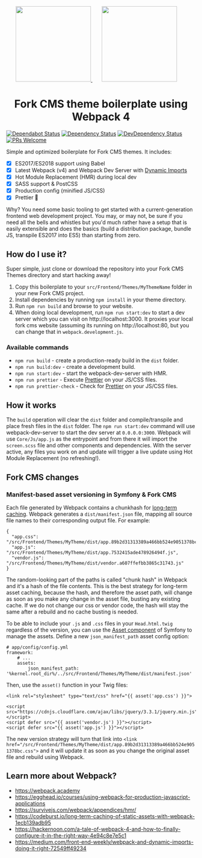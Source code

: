 <div align="center">
  <!-- replace with accurate logo e.g from https://worldvectorlogo.com/ -->
  <a href="https://github.com/forkcms/forkcms">
      <img width="200" height="200" src="https://i.imgur.com/oh7i1rX.png">
  </a>
  <a href="https://webpack.js.org/">
    <img width="200" height="200" vspace="" hspace="25" src="https://cdn.rawgit.com/webpack/media/e7485eb2/logo/icon-square-big.svg">
  </a>
  <h1>Fork CMS theme boilerplate using Webpack 4</h1>
</div>

[![Dependabot Status](https://api.dependabot.com/badges/status?host=github&repo=jessedobbelaere/fork-cms-webpack-boilerplate)](https://dependabot.com)
[![Dependency Status](http://img.shields.io/david/jessedobbelaere/fork-cms-webpack-boilerplate.svg?style=flat)](https://david-dm.org/jessedobbelaere/fork-cms-webpack-boilerplate#info=dependencies)
[![DevDependency Status](http://img.shields.io/david/dev/jessedobbelaere/fork-cms-webpack-boilerplate.svg?style=flat)](https://david-dm.org/jessedobbelaere/fork-cms-webpack-boilerplate#info=devDependencies)
[![PRs Welcome](https://img.shields.io/badge/PRs-welcome-brightgreen.svg?style=flat)](http://makeapullrequest.com)

Simple and optimized boilerplate for Fork CMS themes. It includes:

-   [x] ES2017/ES2018 support using Babel
-   [x] Latest Webpack (v4) and Webpack Dev Server with [Dynamic Imports](https://medium.com/front-end-weekly/webpack-and-dynamic-imports-doing-it-right-72549ff49234)
-   [x] Hot Module Replacement (HMR) during local dev
-   [x] SASS support & PostCSS
-   [x] Production config (minified JS/CSS)
-   [x] Prettier 💄

Why? You need some basic tooling to get started with a current-generation frontend web development project. You may,
or may not, be sure if you need all the bells and whistles but you'd much rather have a setup that is easily extensible
and does the basics (build a distribution package, bundle JS, transpile ES2017 into ES5) than starting from zero.

## How do I use it?

Super simple, just clone or download the repository into your Fork CMS Themes directory and start hacking away!

1. Copy this boilerplate to your `src/Frontend/Themes/MyThemeName` folder in your new Fork CMS project.
2. Install dependencies by running `npm install` in your theme directory.
3. Run `npm run build` and browse to your website.
4. When doing local development, run `npm run start:dev` to start a dev server which you can visit on http://localhost:3000. It proxies your local fork cms website (assuming its running on http://localhost:80, but you can change that in `webpack.development.js`.

### Available commands

-   `npm run build` - create a production-ready build in the `dist` folder.
-   `npm run build:dev` - create a development build.
-   `npm run start:dev` - start the webpack-dev-server with HMR.
-   `npm run prettier` - Execute [Prettier](https://prettier.io/) on your JS/CSS files.
-   `npm run prettier-check` - Check for [Prettier](https://prettier.io/) on your JS/CSS files.

## How it works

The `build` operation will clear the `dist` folder and compile/transpile and place fresh files in the `dist` folder.
The `npm run start:dev` command will use webpack-dev-server to start the dev server at `0.0.0.0:3000`. Webpack will use
`Core/Js/app.js` as the entrypoint and from there it will import the `screen.scss` file and other components and dependencies. With the server active, any files you work on and update will trigger a live update using Hot Module Replacement (no refreshing!).

## Fork CMS changes

### Manifest-based asset versioning in Symfony & Fork CMS

Each file generated by Webpack contains a chunkhash for [long-term caching](https://webpack.js.org/guides/caching/). Webpack generates a `dist/manifest.json` file, mapping all source file names to their corresponding output file. For example:

```
{
  "app.css": "/src/Frontend/Themes/MyTheme/dist/app.89b2d31313389a466bb524e9051378bc.css",
  "app.js": "/src/Frontend/Themes/MyTheme/dist/app.7532415ade478926494f.js",
  "vendor.js": "/src/Frontend/Themes/MyTheme/dist/vendor.a607ffefbb3865c31743.js"
}
```

The random-looking part of the paths is called "chunk hash" in Webpack and it's a hash of the file contents.
This is the best strategy for long-term asset caching, because the hash, and therefore the asset path, will change
as soon as you make any change in the asset file, busting any existing cache. If we do not change our css or vendor code, the hash will stay the same after a rebuild and no cache busting is needed.

To be able to include your `.js` and `.css` files in your `Head.html.twig` regardless of the version, you can use the
[Asset component](https://symfony.com/components/Asset) of Symfony to manage the assets. Define a new `json_manifest_path` asset config option:

```
# app/config/config.yml
framework:
    # ...
    assets:
        json_manifest_path: '%kernel.root_dir%/../src/Frontend/Themes/MyTheme/dist/manifest.json'
```

Then, use the `asset()` function in your Twig files:

```
<link rel="stylesheet" type="text/css" href="{{ asset('app.css') }}">

<script src="https://cdnjs.cloudflare.com/ajax/libs/jquery/3.3.1/jquery.min.js"></script>
<script defer src="{{ asset('vendor.js') }}"></script>
<script defer src="{{ asset('app.js') }}"></script>
```

The new version strategy will turn that link into `<link href="/src/Frontend/Themes/MyTheme/dist/app.89b2d31313389a466bb524e9051378bc.css">` and it will update it as soon as you change the original asset file and rebuild using Webpack.

## Learn more about Webpack?

-   https://webpack.academy
-   https://egghead.io/courses/using-webpack-for-production-javascript-applications
-   https://survivejs.com/webpack/appendices/hmr/
-   https://codeburst.io/long-term-caching-of-static-assets-with-webpack-1ecb139adb95
-   https://hackernoon.com/a-tale-of-webpack-4-and-how-to-finally-configure-it-in-the-right-way-4e94c8e7e5c1
-   https://medium.com/front-end-weekly/webpack-and-dynamic-imports-doing-it-right-72549ff49234
